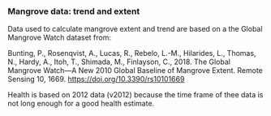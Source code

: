 ### Mangrove data: trend and extent

Data used to calculate mangrove extent and trend are based on a the Global Mangrove Watch dataset from: 

Bunting, P., Rosenqvist, A., Lucas, R., Rebelo, L.-M., Hilarides, L., Thomas, N., Hardy, A., Itoh, T., Shimada, M., Finlayson, C., 2018. The Global Mangrove Watch—A New 2010 Global Baseline of Mangrove Extent. Remote Sensing 10, 1669. https://doi.org/10.3390/rs10101669


Health is based on 2012 data (v2012) because the time frame of thee data is not long enough for a good health estimate.
